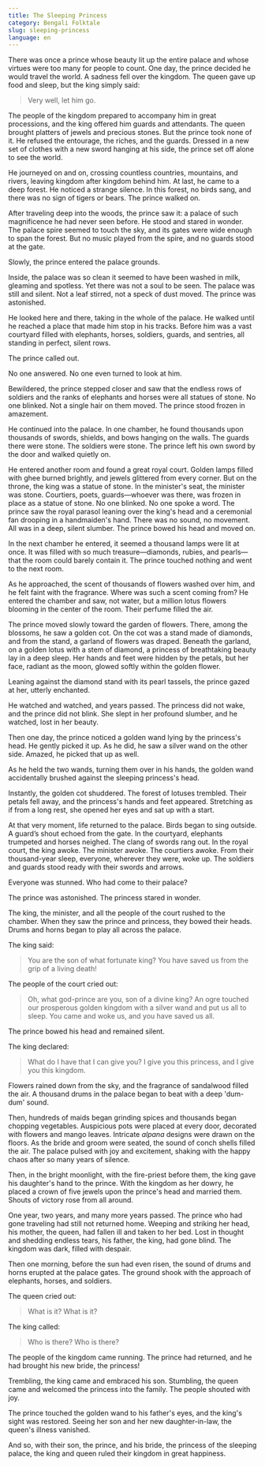 ```yaml
---
title: The Sleeping Princess
category: Bengali Folktale
slug: sleeping-princess
language: en
---
```


There was once a prince whose beauty lit up the entire palace and whose virtues were too many for people to count. One day, the prince decided he would travel the world. A sadness fell over the kingdom. The queen gave up food and sleep, but the king simply said:

> Very well, let him go.

The people of the kingdom prepared to accompany him in great processions, and the king offered him guards and attendants. The queen brought platters of jewels and precious stones. But the prince took none of it. He refused the entourage, the riches, and the guards. Dressed in a new set of clothes with a new sword hanging at his side, the prince set off alone to see the world.

He journeyed on and on, crossing countless countries, mountains, and rivers, leaving kingdom after kingdom behind him. At last, he came to a deep forest. He noticed a strange silence. In this forest, no birds sang, and there was no sign of tigers or bears. The prince walked on.

After traveling deep into the woods, the prince saw it: a palace of such magnificence he had never seen before. He stood and stared in wonder. The palace spire seemed to touch the sky, and its gates were wide enough to span the forest. But no music played from the spire, and no guards stood at the gate.

Slowly, the prince entered the palace grounds.

Inside, the palace was so clean it seemed to have been washed in milk, gleaming and spotless. Yet there was not a soul to be seen. The palace was still and silent. Not a leaf stirred, not a speck of dust moved. The prince was astonished.

He looked here and there, taking in the whole of the palace. He walked until he reached a place that made him stop in his tracks. Before him was a vast courtyard filled with elephants, horses, soldiers, guards, and sentries, all standing in perfect, silent rows.

The prince called out.

No one answered. No one even turned to look at him.

Bewildered, the prince stepped closer and saw that the endless rows of soldiers and the ranks of elephants and horses were all statues of stone. No one blinked. Not a single hair on them moved. The prince stood frozen in amazement.

He continued into the palace. In one chamber, he found thousands upon thousands of swords, shields, and bows hanging on the walls. The guards there were stone. The soldiers were stone. The prince left his own sword by the door and walked quietly on.

He entered another room and found a great royal court. Golden lamps filled with ghee burned brightly, and jewels glittered from every corner. But on the throne, the king was a statue of stone. In the minister's seat, the minister was stone. Courtiers, poets, guards—whoever was there, was frozen in place as a statue of stone. No one blinked. No one spoke a word. The prince saw the royal parasol leaning over the king's head and a ceremonial fan drooping in a handmaiden's hand. There was no sound, no movement. All was in a deep, silent slumber. The prince bowed his head and moved on.

In the next chamber he entered, it seemed a thousand lamps were lit at once. It was filled with so much treasure—diamonds, rubies, and pearls—that the room could barely contain it. The prince touched nothing and went to the next room.

As he approached, the scent of thousands of flowers washed over him, and he felt faint with the fragrance. Where was such a scent coming from? He entered the chamber and saw, not water, but a million lotus flowers blooming in the center of the room. Their perfume filled the air.

The prince moved slowly toward the garden of flowers. There, among the blossoms, he saw a golden cot. On the cot was a stand made of diamonds, and from the stand, a garland of flowers was draped. Beneath the garland, on a golden lotus with a stem of diamond, a princess of breathtaking beauty lay in a deep sleep. Her hands and feet were hidden by the petals, but her face, radiant as the moon, glowed softly within the golden flower.

Leaning against the diamond stand with its pearl tassels, the prince gazed at her, utterly enchanted.

He watched and watched, and years passed. The princess did not wake, and the prince did not blink. She slept in her profound slumber, and he watched, lost in her beauty.

Then one day, the prince noticed a golden wand lying by the princess's head. He gently picked it up. As he did, he saw a silver wand on the other side. Amazed, he picked that up as well.

As he held the two wands, turning them over in his hands, the golden wand accidentally brushed against the sleeping princess's head.

Instantly, the golden cot shuddered. The forest of lotuses trembled. Their petals fell away, and the princess's hands and feet appeared. Stretching as if from a long rest, she opened her eyes and sat up with a start.

At that very moment, life returned to the palace. Birds began to sing outside. A guard’s shout echoed from the gate. In the courtyard, elephants trumpeted and horses neighed. The clang of swords rang out. In the royal court, the king awoke. The minister awoke. The courtiers awoke. From their thousand-year sleep, everyone, wherever they were, woke up. The soldiers and guards stood ready with their swords and arrows.

Everyone was stunned. Who had come to their palace?

The prince was astonished. The princess stared in wonder.

The king, the minister, and all the people of the court rushed to the chamber. When they saw the prince and princess, they bowed their heads. Drums and horns began to play all across the palace.

The king said:

> You are the son of what fortunate king? You have saved us from the grip of a living death!

The people of the court cried out:

> Oh, what god-prince are you, son of a divine king? An ogre touched our prosperous golden kingdom with a silver wand and put us all to sleep. You came and woke us, and you have saved us all.

The prince bowed his head and remained silent.

The king declared:

> What do I have that I can give you? I give you this princess, and I give you this kingdom.

Flowers rained down from the sky, and the fragrance of sandalwood filled the air. A thousand drums in the palace began to beat with a deep 'dum-dum' sound.

Then, hundreds of maids began grinding spices and thousands began chopping vegetables. Auspicious pots were placed at every door, decorated with flowers and mango leaves. Intricate *alpana* designs were drawn on the floors. As the bride and groom were seated, the sound of conch shells filled the air. The palace pulsed with joy and excitement, shaking with the happy chaos after so many years of silence.

Then, in the bright moonlight, with the fire-priest before them, the king gave his daughter's hand to the prince. With the kingdom as her dowry, he placed a crown of five jewels upon the prince's head and married them. Shouts of victory rose from all around.

One year, two years, and many more years passed. The prince who had gone traveling had still not returned home. Weeping and striking her head, his mother, the queen, had fallen ill and taken to her bed. Lost in thought and shedding endless tears, his father, the king, had gone blind. The kingdom was dark, filled with despair.

Then one morning, before the sun had even risen, the sound of drums and horns erupted at the palace gates. The ground shook with the approach of elephants, horses, and soldiers.

The queen cried out:

> What is it? What is it?

The king called:

> Who is there? Who is there?

The people of the kingdom came running. The prince had returned, and he had brought his new bride, the princess!

Trembling, the king came and embraced his son. Stumbling, the queen came and welcomed the princess into the family. The people shouted with joy.

The prince touched the golden wand to his father's eyes, and the king's sight was restored. Seeing her son and her new daughter-in-law, the queen's illness vanished.

And so, with their son, the prince, and his bride, the princess of the sleeping palace, the king and queen ruled their kingdom in great happiness.

